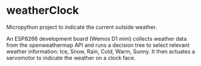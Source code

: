 # weatherClock

Micropython project to indicate the current outside weather.

An ESP8266 development board (Wemos D1 mini) collects weather data from the openweathermap API and runs a decision tree to select relevant weather information: Ice, Snow, Rain, Cold, Warm, Sunny.  It then actuates a servomotor to indicate the weather on a clock face.
